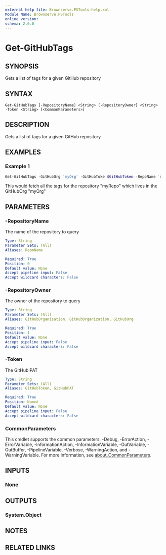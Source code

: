 ```yaml
---
external help file: Brownserve.PSTools-help.xml
Module Name: Brownserve.PSTools
online version:
schema: 2.0.0
---
```


# Get-GitHubTags

## SYNOPSIS
Gets a list of tags for a given GitHub repository

## SYNTAX

```
Get-GitHubTags [-RepositoryName] <String> [-RepositoryOwner] <String> -Token <String> [<CommonParameters>]
```

## DESCRIPTION
Gets a list of tags for a given GitHub repository

## EXAMPLES

### Example 1
```powershell
Get-GitHubTags -GitHubOrg 'myOrg' -GitHubToke $GitHubToken -RepoName 'myRepo'
```

This would fetch all the tags for the repository "myRepo" which lives in the GitHubOrg "myOrg"

## PARAMETERS

### -RepositoryName
The name of the repository to query

```yaml
Type: String
Parameter Sets: (All)
Aliases: RepoName

Required: True
Position: 0
Default value: None
Accept pipeline input: False
Accept wildcard characters: False
```

### -RepositoryOwner
The owner of the repository to query

```yaml
Type: String
Parameter Sets: (All)
Aliases: GitHubOrganisation, GitHubOrganization, GitHubOrg

Required: True
Position: 1
Default value: None
Accept pipeline input: False
Accept wildcard characters: False
```

### -Token
The GitHub PAT

```yaml
Type: String
Parameter Sets: (All)
Aliases: GitHubToken, GitHubPAT

Required: True
Position: Named
Default value: None
Accept pipeline input: False
Accept wildcard characters: False
```

### CommonParameters
This cmdlet supports the common parameters: -Debug, -ErrorAction, -ErrorVariable, -InformationAction, -InformationVariable, -OutVariable, -OutBuffer, -PipelineVariable, -Verbose, -WarningAction, and -WarningVariable. For more information, see [about_CommonParameters](http://go.microsoft.com/fwlink/?LinkID=113216).

## INPUTS

### None
## OUTPUTS

### System.Object
## NOTES

## RELATED LINKS
